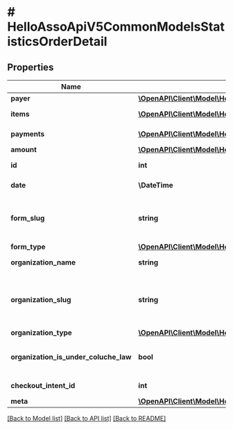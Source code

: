 # # HelloAssoApiV5CommonModelsStatisticsOrderDetail

## Properties

Name | Type | Description | Notes
------------ | ------------- | ------------- | -------------
**payer** | [**\OpenAPI\Client\Model\HelloAssoApiV5CommonModelsStatisticsPayer**](HelloAssoApiV5CommonModelsStatisticsPayer.md) |  | [optional]
**items** | [**\OpenAPI\Client\Model\HelloAssoApiV5CommonModelsStatisticsOrderItem[]**](HelloAssoApiV5CommonModelsStatisticsOrderItem.md) | All items of the order | [optional]
**payments** | [**\OpenAPI\Client\Model\HelloAssoApiV5CommonModelsStatisticsOrderPayment[]**](HelloAssoApiV5CommonModelsStatisticsOrderPayment.md) | All payments of the order | [optional]
**amount** | [**\OpenAPI\Client\Model\HelloAssoApiV5CommonModelsStatisticsOrderAmountModel**](HelloAssoApiV5CommonModelsStatisticsOrderAmountModel.md) |  | [optional]
**id** | **int** | The ID of the Order | [optional]
**date** | **\DateTime** | Order creation date | [optional]
**form_slug** | **string** | FormSlug (lowercase name of the form without special characters) | [optional]
**form_type** | [**\OpenAPI\Client\Model\HelloAssoApiV5CommonModelsEnumsFormType**](HelloAssoApiV5CommonModelsEnumsFormType.md) |  | [optional]
**organization_name** | **string** | The organization name. | [optional]
**organization_slug** | **string** | OrganizationSlug (lowercase name of the organization without special characters) | [optional]
**organization_type** | [**\OpenAPI\Client\Model\HelloAssoApiV5CommonModelsEnumsOrganizationType**](HelloAssoApiV5CommonModelsEnumsOrganizationType.md) |  | [optional]
**organization_is_under_coluche_law** | **bool** | Whether or not the organization is subject to the coluche law | [optional]
**checkout_intent_id** | **int** | Checkout intent Id if available | [optional]
**meta** | [**\OpenAPI\Client\Model\HelloAssoApiV5CommonModelsCommonMetaModel**](HelloAssoApiV5CommonModelsCommonMetaModel.md) |  | [optional]

[[Back to Model list]](../../README.md#models) [[Back to API list]](../../README.md#endpoints) [[Back to README]](../../README.md)
